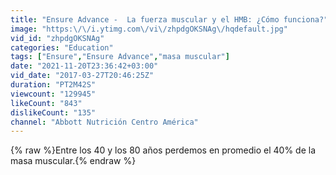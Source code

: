 ```yaml
---
title: "Ensure Advance -  La fuerza muscular y el HMB: ¿Cómo funciona?"
image: "https:\/\/i.ytimg.com\/vi\/zhpdgOKSNAg\/hqdefault.jpg"
vid_id: "zhpdgOKSNAg"
categories: "Education"
tags: ["Ensure","Ensure Advance","masa muscular"]
date: "2021-11-20T23:36:42+03:00"
vid_date: "2017-03-27T20:46:25Z"
duration: "PT2M42S"
viewcount: "129945"
likeCount: "843"
dislikeCount: "135"
channel: "Abbott Nutrición Centro América"
---
```

{% raw %}Entre los 40 y los 80 años perdemos en promedio el 40% de la masa muscular.{% endraw %}
